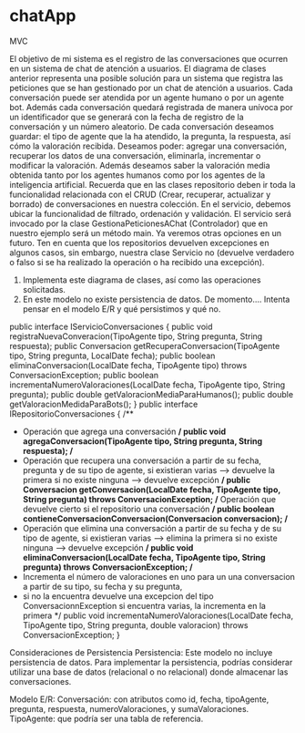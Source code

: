 # chatApp

MVC

El objetivo de mi sistema es el registro de las conversaciones que ocurren
en un sistema de chat de atención a usuarios.
El diagrama de clases anterior representa una posible solución para un
sistema que registra las peticiones que se han gestionado por un chat de
atención a usuarios.
Cada conversación puede ser atendida por un agente humano o por un
agente bot.
Además cada conversación quedará registrada de manera unívoca por un
identificador que se generará con la fecha de registro de la conversación y
un número aleatorio.
De cada conversación deseamos guardar: el tipo de agente que la ha
atendido, la pregunta, la respuesta, así cómo la valoración recibida.
Deseamos poder: agregar una conversación, recuperar los datos de una
conversación, eliminarla, incrementar o modificar la valoración.
Además deseamos saber la valoración media obtenida tanto por los
agentes humanos como por los agentes de la inteligencia artificial.
Recuerda que en las clases repositorio deben ir toda la funcionalidad
relacionada con el CRUD (Crear, recuperar, actualizar y borrado) de
conversaciones en nuestra colección.
En el servicio, debemos ubicar la funcionalidad de filtrado, ordenación y
validación.
El servicio será invocado por la clase GestionaPeticionesAChat
(Controlador) que en nuestro ejemplo será un método main. Ya veremos
otras opciones en un futuro.
Ten en cuenta que los repositorios devuelven excepciones en algunos
casos, sin embargo, nuestra clase Servicio no (devuelve verdadero o falso si
se ha realizado la operación o ha recibido una excepción).

1. Implementa este diagrama de clases, así como las operaciones
   solicitadas.
2. En este modelo no existe persistencia de datos. De momento…. Intenta
   pensar en el modelo E/R y qué persistimos y qué no.

public interface IServicioConversaciones
{
public void registraNuevaConveracion(TipoAgente tipo, String pregunta,
String respuesta);
public Conversacion getRecuperaConversacion(TipoAgente tipo, String
pregunta, LocalDate fecha);
public boolean eliminaConversacion(LocalDate fecha, TipoAgente tipo)
throws ConversacionException;
public boolean incrementaNumeroValoraciones(LocalDate fecha,
TipoAgente tipo, String pregunta);
public double getValoracionMediaParaHumanos();
public double getValoracionMedidaParaBots();
}
public interface IRepositorioConversaciones {
/\*\*

- Operación que agrega una conversación
  **/
  public void agregaConversacion(TipoAgente tipo, String pregunta,
  String respuesta);
  /**
- Operación que recupera una conversación a partir de su fecha,
  pregunta y de su tipo de agente, si existieran varias --> devuelve la primera si
  no existe ninguna --> devuelve excepción
  **/
  public Conversacion getConversacion(LocalDate fecha, TipoAgente tipo,
  String pregunta) throws ConversacionException;
  /** Operación que devuelve cierto si el repositorio una conversación
  **/
  public boolean contieneConversacionConversacion(Conversacion
  conversacion);
  /**
- Operación que elimina una conversación a partir de su fecha y de su
  tipo de agente, si existieran varias --> elimina la primera si no existe ninguna
  --> devuelve excepción
  **/
  public void eliminaConversacion(LocalDate fecha, TipoAgente
  tipo, String pregunta) throws ConversacionException;
  /**
- Incrementa el número de valoraciones en uno para un una
  conversacion a partir de su tipo, su fecha y su pregunta,
- si no la encuentra devuelve una excepcion del tipo
  ConversacionnException si encuentra varias, la incrementa en la primera
  \*/
  public void incrementaNumeroValoraciones(LocalDate fecha,
  TipoAgente tipo, String pregunta, double valoracion) throws
  ConversacionException;
  }

Consideraciones de Persistencia
Persistencia: Este modelo no incluye persistencia de datos. Para implementar la persistencia, podrías considerar utilizar una base de datos (relacional o no relacional) donde almacenar las conversaciones.

Modelo E/R:
Conversación: con atributos como id, fecha, tipoAgente, pregunta, respuesta, numeroValoraciones, y sumaValoraciones.
TipoAgente: que podría ser una tabla de referencia.
